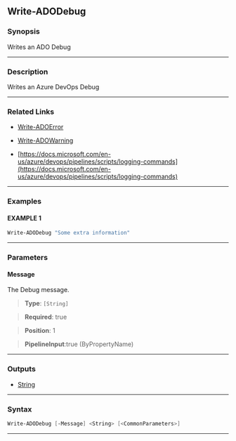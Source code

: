Write-ADODebug
--------------
### Synopsis
Writes an ADO Debug

---
### Description

Writes an Azure DevOps Debug

---
### Related Links
* [Write-ADOError](Write-ADOError.md)



* [Write-ADOWarning](Write-ADOWarning.md)



* [https://docs.microsoft.com/en-us/azure/devops/pipelines/scripts/logging-commands](https://docs.microsoft.com/en-us/azure/devops/pipelines/scripts/logging-commands)



---
### Examples
#### EXAMPLE 1
```PowerShell
Write-ADODebug "Some extra information"
```

---
### Parameters
#### **Message**

The Debug message.



> **Type**: ```[String]```

> **Required**: true

> **Position**: 1

> **PipelineInput**:true (ByPropertyName)



---
### Outputs
* [String](https://learn.microsoft.com/en-us/dotnet/api/System.String)




---
### Syntax
```PowerShell
Write-ADODebug [-Message] <String> [<CommonParameters>]
```
---
